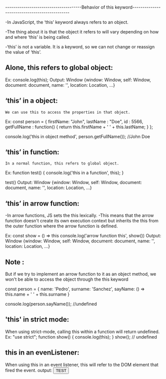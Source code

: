 --------------------------------------Behavior of this keyword----------------------------------------------

-In JavaScript, the ‘this’ keyword always refers to an object.

-The thing about it is that the object it refers to will vary depending on how and where ‘this’ is being called.

-‘this’ is not a variable. It is a keyword, so we can not change or reassign the value of ‘this’.

## Alone, this refers to global object:

Ex: console.log(this);
Output: Window {window: Window, self: Window, document: document, name: '', location: Location, …}

## ‘this’ in a object:

    We can use this to access the properties in that object.

Ex: const person = {
firstName: "John",
lastName : "Doe",
id : 5566,
getFullName : function() {
return this.firstName + ' ' + this.lastName;
}
};

console.log('this in object method', person.getFullName()); //John Doe

## ‘this’ in function:

    In a normal function, this refers to global object.

Ex: function test() {
console.log('this in a function', this);
}

test()
Output: Window {window: Window, self: Window, document: document, name: '', location: Location, …}

## ‘this’ in arrow function:

-In arrow functions, JS sets the this lexically.
-This means that the arrow function doesn't create its own execution context but inherits the this from the outer function where the arrow function is defined.

Ex:
const show = () => this
console.log('arrow function this', show())
Output: Window {window: Window, self: Window, document: document, name: '', location: Location, …}

## Note :

But if we try to implement an arrow function to it as an object method, we won't be able to access the object through the this keyword

const person = {
name: 'Pedro',
surname: 'Sanchez',
sayName: () => this.name + ' ' + this.surname
}

console.log(person.sayName()); //undefined

## 'this' in strict mode:

When using strict-mode, calling this within a function will return undefined.
Ex:
"use strict";
function show() {
console.log(this);
}
show(); // undefined

## this in an evenListener:

When using this in an event listener, this will refer to the DOM element that fired the event.
output: <button id="testBtn">TEST</button>
